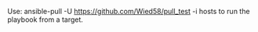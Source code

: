 Use: ansible-pull -U https://github.com/Wied58/pull_test -i hosts to run the playbook from a target.
